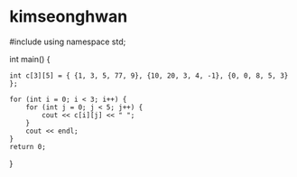 # kimseonghwan

#include <iostream>
using namespace std;

int main() {

	int c[3][5] = { {1, 3, 5, 77, 9}, {10, 20, 3, 4, -1}, {0, 0, 8, 5, 3} };
	
	for (int i = 0; i < 3; i++) {
		for (int j = 0; j < 5; j++) {
			cout << c[i][j] << " ";
		}
		cout << endl;
	}
	return 0;
}
